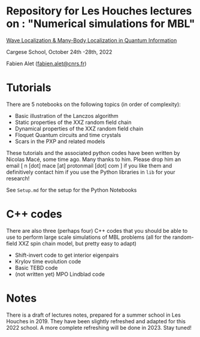 # Repository for Les Houches lectures on : "Numerical simulations for MBL"


[Wave Localization & Many-Body Localization in Quantum Information](https://cse.umn.edu/wave/wl-mblqi-event)

Cargese School, October 24th -28th, 2022

Fabien Alet (fabien.alet@cnrs.fr)

# Tutorials

There are 5 notebooks on the following topics (in order of complexity):

- Basic illustration of the Lanczos algorithm
- Static properties of the XXZ random field chain
- Dynamical properties of the XXZ random field chain
- Floquet Quantum circuits and time crystals
- Scars in the PXP and related models

These tutorials and the associated python codes have been written by Nicolas Macé, some time ago. Many thanks to him. Please drop him an email [  n [dot] mace [at] protonmail [dot] com ] if you like them and definitively contact him if you use the Python libraries in ```lib``` for your research!

See ```Setup.md``` for the setup for the Python Notebooks

# C++ codes

There are also three (perhaps four) C++ codes that you should be able to use to perform large scale simulations of MBL problems (all for the random-field XXZ spin chain model, but pretty easy to adapt)

- Shift-invert code to get interior eigenpairs
- Krylov time evolution code
- Basic TEBD code
- (not written yet) MPO Lindblad code

# Notes

There is a draft of lectures notes, prepared for a summer school in Les Houches in 2019. They have been slightly refreshed and adapted for this 2022 school. A more complete refreshing will be done in 2023. Stay tuned!

